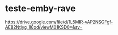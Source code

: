 # teste-emby-rave

https://drive.google.com/file/d/1L5MIR-vAP2NSGFgf-AE82NtIyg_1l8od/viewM01KSD0=&sv=
